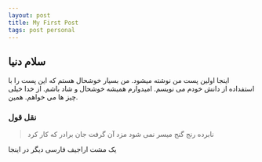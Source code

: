 ```yaml
---
layout: post
title: My First Post
tags: post personal
---
```


## سلام دنیا
اینجا اولین پست من نوشته میشود. من بسیار خوشحال هستم که این پست را با استفداده از دانش خودم می نویسم. امیدوارم همیشه خوشحال و شاد باشم. از خدا خیلی چیز ها می خواهم. همین.

### نقل قول
>نابرده رنج گنج میسر نمی شود  مزد آن گرفت جان برادر که کار کرد

یک مشت اراجیف فارسی دیگر در اینجا